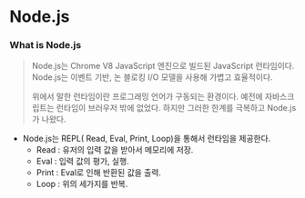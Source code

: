 # Node.js

### What is Node.js

> Node.js는 Chrome V8 JavaScript 엔진으로 빌드된 JavaScript 런타임이다. Node.js는 이벤트 기반, 논 블로킹 I/O 모델을 사용해 가볍고 효율적이다.
>
> 위에서 말한 런타임이란 프로그래밍 언어가 구동되는 환경이다. 예전에 자바스크립트는 런타임이 브러우저 밖에 없었다. 하지만 그러한 한계를 극복하고 Node.js가 나왔다. 



- Node.js는 REPL( Read, Eval, Print, Loop)을 통해서 런타임을 제공한다.
  - Read : 유저의 입력 값을 받아서 메모리에 저장.
  - Eval : 입력 값의 평가, 실행.
  - Print : Eval로 인해 반환된 값을 출력.
  - Loop : 위의 세가지를 반복.